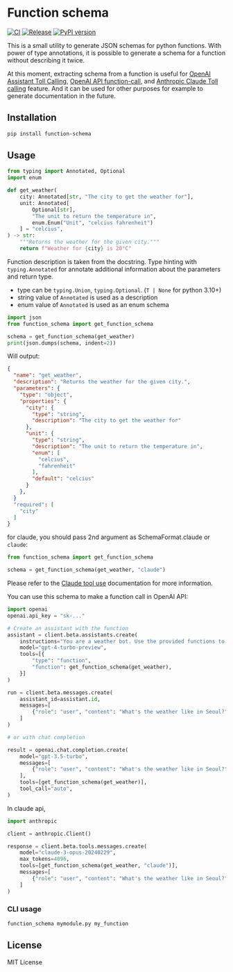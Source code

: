# Function schema

[![CI](https://github.com/comfuture/function-schema/actions/workflows/ci.yml/badge.svg)](https://github.com/comfuture/function-schema/actions/workflows/ci.yml)
[![Release](https://github.com/comfuture/function-schema/actions/workflows/python-publish.yml/badge.svg)](https://github.com/comfuture/function-schema/actions/workflows/python-publish.yml)
[![PyPI version](https://badge.fury.io/py/function-schema.svg)](https://badge.fury.io/py/function-schema)

This is a small utility to generate JSON schemas for python functions.
With power of type annotations, it is possible to generate a schema for a function without describing it twice.

At this moment, extracting schema from a function is useful for [OpenAI Assistant Toll Calling](https://platform.openai.com/docs/assistants/tools/function-calling), [OpenAI API function-call](https://platform.openai.com/docs/guides/function-calling), and [Anthropic Claude Toll calling](https://docs.anthropic.com/claude/docs/tool-use) feature.
And it can be used for other purposes for example to generate documentation in the future.

## Installation

```sh
pip install function-schema
```

## Usage

```python
from typing import Annotated, Optional
import enum

def get_weather(
    city: Annotated[str, "The city to get the weather for"],
    unit: Annotated[
        Optional[str],
        "The unit to return the temperature in",
        enum.Enum("Unit", "celcius fahrenheit")
    ] = "celcius",
) -> str:
    """Returns the weather for the given city."""
    return f"Weather for {city} is 20°C"
```

Function description is taken from the docstring.
Type hinting with `typing.Annotated` for annotate additional information about the parameters and return type.

- type can be `typing.Union`, `typing.Optional`. (`T | None` for python 3.10+)
- string value of `Annotated` is used as a description
- enum value of `Annotated` is used as an enum schema

```python
import json
from function_schema import get_function_schema

schema = get_function_schema(get_weather)
print(json.dumps(schema, indent=2))
```

Will output:

```json
{
  "name": "get_weather",
  "description": "Returns the weather for the given city.",
  "parameters": {
    "type": "object",
    "properties": {
      "city": {
        "type": "string",
        "description": "The city to get the weather for"
      },
      "unit": {
        "type": "string",
        "description": "The unit to return the temperature in",
        "enum": [
          "celcius",
          "fahrenheit"
        ],
        "default": "celcius"
      }
    },
  }
  "required": [
    "city"
  ]
}
```

for claude, you should pass 2nd argument as SchemaFormat.claude or `claude`:

```python
from function_schema import get_function_schema

schema = get_function_schema(get_weather, "claude")
```

Please refer to the [Claude tool use](https://docs.anthropic.com/claude/docs/tool-use) documentation for more information.

You can use this schema to make a function call in OpenAI API:
```python
import openai
openai.api_key = "sk-..."

# Create an assistant with the function
assistant = client.beta.assistants.create(
    instructions="You are a weather bot. Use the provided functions to answer questions.",
    model="gpt-4-turbo-preview",
    tools=[{
        "type": "function",
        "function": get_function_schema(get_weather),
    }]
)

run = client.beta.messages.create(
    assistant_id=assistant.id,
    messages=[
        {"role": "user", "content": "What's the weather like in Seoul?"}
    ]
)

# or with chat completion

result = openai.chat.completion.create(
    model="gpt-3.5-turbo",
    messages=[
        {"role": "user", "content": "What's the weather like in Seoul?"}
    ],
    tools=[get_function_schema(get_weather)],
    tool_call="auto",
)
```

In claude api,

```python
import anthropic

client = anthropic.Client()

response = client.beta.tools.messages.create(
    model="claude-3-opus-20240229",
    max_tokens=4096,
    tools=[get_function_schema(get_weather, "claude")],
    messages=[
        {"role": "user", "content": "What's the weather like in Seoul?"}
    ]
)
```

### CLI usage

```sh
function_schema mymodule.py my_function
```

## License
MIT License